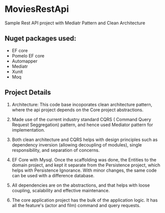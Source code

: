 # MoviesRestApi
Sample Rest API project with Mediatr Pattern and Clean Architecture

## Nuget packages used:
* EF core
* Pomelo EF core
* Automapper
* Mediatr
* Xunit
* Moq

## Project Details
1. Architecture: This code base incoporates clean architecture pattern, where the api project depends on the Core project abstractions.

2. Made use of the current industry standard CQRS ( Command Query Request Seggregation) pattern, and hence used Mediator pattern for implementation. 

3. Both clean architecture and CQRS  helps with design principles such as dependency inversion (allowing decoupling of modules), single responsibility, and separation of concerns.

4. EF Core with Mysql. Once the scaffolding was done, the Entities to the domain project, and kept it separate from the Persistence project, which helps with Persistence Ignorance. With minor changes, the same code can be used with a difference database.

5. All dependencies are on the abstractions, and that helps with loose coupling, scalability and effective maintenance.

6. The core application project has the bulk of the application logic. It has all the feature's (actor and film) command and query requests.
